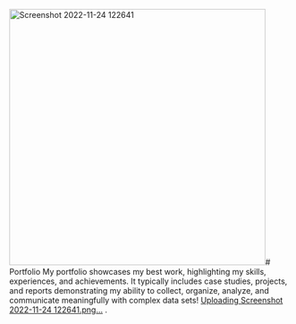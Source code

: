 <img width="458" alt="Screenshot 2022-11-24 122641" src="https://github.com/Miperla/Portfolio/assets/114882426/03e5a4d6-685d-4b6e-8c1b-3474292e7b27"># Portfolio
My portfolio showcases my best work, highlighting my skills, experiences, and achievements. It typically includes case studies, projects, and reports demonstrating my ability to collect, organize, analyze, and communicate meaningfully with complex data sets!
[Uploading Screenshot 2022-11-24 122641.png…]()
.
